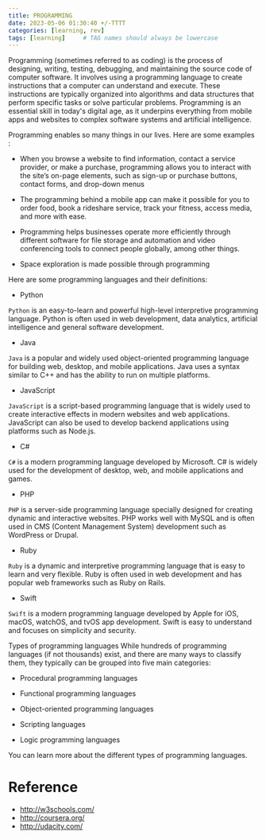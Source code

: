 ```yaml
---
title: PROGRAMMING 
date: 2023-05-06 01:30:40 +/-TTTT
categories: [learning, rev]
tags: [learning]     # TAG names should always be lowercase
---
```


Programming (sometimes referred to as coding) is the process of designing, writing, testing, debugging, and maintaining the source code of computer software. It involves using a programming language to create instructions that a computer can understand and execute. These instructions are typically organized into algorithms and data structures that perform specific tasks or solve particular problems. Programming is an essential skill in today's digital age, as it underpins everything from mobile apps and websites to complex software systems and artificial intelligence.

Programming enables so many things in our lives. Here are some examples :

* When you browse a website to find information, contact a service provider, or make a purchase, programming allows you to interact with the site’s on-page elements, such as sign-up or purchase buttons, contact forms, and drop-down menus

* The programming behind a mobile app can make it possible for you to order food, book a rideshare service, track your fitness, access media, and more with ease. 

* Programming helps businesses operate more efficiently through different software for file storage and automation and video conferencing tools to connect people globally, among other things. 

* Space exploration is made possible through programming



Here are some programming languages ​​and their definitions:

* Python

`Python` is an easy-to-learn and powerful high-level interpretive programming language. Python is often used in web development, data analytics, artificial intelligence and general software development.

* Java 

`Java` is a popular and widely used object-oriented programming language for building web, desktop, and mobile applications. Java uses a syntax similar to C++ and has the ability to run on multiple platforms.

* JavaScript

 `JavaScript` is a script-based programming language that is widely used to create interactive effects in modern websites and web applications. JavaScript can also be used to develop backend applications using platforms such as Node.js.

* C#

 `C#` is a modern programming language developed by Microsoft. C# is widely used for the development of desktop, web, and mobile applications and games.

* PHP

 `PHP` is a server-side programming language specially designed for creating dynamic and interactive websites. PHP works well with MySQL and is often used in CMS (Content Management System) development such as WordPress or Drupal.

* Ruby

 `Ruby` is a dynamic and interpretive programming language that is easy to learn and very flexible. Ruby is often used in web development and has popular web frameworks such as Ruby on Rails.

* Swift

 `Swift` is a modern programming language developed by Apple for iOS, macOS, watchOS, and tvOS app development. Swift is easy to understand and focuses on simplicity and security.

 Types of programming languages
While hundreds of programming languages (if not thousands) exist, and there are many ways to classify them, they typically can be grouped into five main categories:

* Procedural programming languages

* Functional programming languages

* Object-oriented programming languages

* Scripting languages

* Logic programming languages

You can learn more about the different types of programming languages. 

# Reference 

* http://w3schools.com/
* http://coursera.org/
* http://udacity.com/
